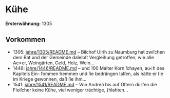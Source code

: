 # Kühe

**Ersterwähnung:** 1305

## Vorkommen
- 1305: [jahre/1305/README.md](../jahre/1305/README.md) – Biſchof Ulrih zu Naumburg hat zwiſchen dem Rat
und der Gemeinde daſelbſt Vergleihung getroffen, wie
alle Ae>er, Weingärten, Geld, Holz, Wein...
- 1446: [jahre/1446/README.md](../jahre/1446/README.md) – und 100 Malter Korn ſchayen, au<h des Kapitels Ein-
fommen hemmen und ſie bedrängen laſſen, als hätte er
ſie im Kriege gewonnen, daß ſie ihm...
- 1541: [jahre/1541/README.md](../jahre/1541/README.md) – Von Andreä bis auf Oſtern dürfen die Fleiſcher keine
Kühe, viel weniger trächtige, \{hlahten...
